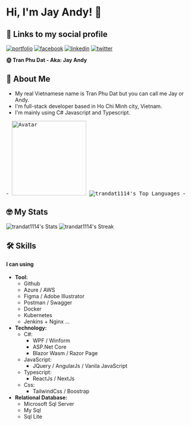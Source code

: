 
# Hi, I'm Jay Andy! 👋

## 🔗 Links to my social profile
[![portfolio](https://img.shields.io/badge/my_portfolio-000?style=for-the-badge&logo=ko-fi&logoColor=white)](https://www.dattran.online)
[![facebook](https://img.shields.io/badge/facebook-1DA1F2?style=for-the-badge&logo=facebook&logoColor=white)](https://www.facebook.com/Jayzneverzz/)
[![linkedin](https://img.shields.io/badge/linkedin-0A66C2?style=for-the-badge&logo=linkedin&logoColor=white)](https://www.linkedin.com/in/tran-phu-dat-526a82288/)
[![twitter](https://img.shields.io/badge/twitter-1DA1F2?style=for-the-badge&logo=twitter&logoColor=white)](https://twitter.com/DatTranM4)

**🌞 Tran Phu Dat - Aka: Jay Andy**
## 🚀 About Me
- My real Vietnamese name is Tran Phu Dat but you can call me Jay or Andy.
- I'm full-stack developer based in Ho Chi Minh city, Vietnam.
- I'm mainly using C# Javascript and Typescript.

-<kbd>
<img alt="Avatar" src="https://pbs.twimg.com/profile_images/1673324652343558145/NHOON7xx_400x400.jpg" height="200" width="200"/>
![trandat1114's Top Languages](https://github-readme-stats.vercel.app/api/top-langs/?username=trandat1114&theme=radical&show_icons=true&hide_border=false&layout=compact)
</kbd>-

## 🤓 My Stats
![trandat1114's Stats](https://github-readme-stats.vercel.app/api?username=trandat1114&theme=radical&show_icons=true&hide_border=false&count_private=true)
![trandat1114's Streak](https://github-readme-streak-stats.herokuapp.com/?user=trandat1114&theme=radical&hide_border=false)
<!---
TranDat1114/TranDat1114 is a ✨ special ✨ repository because its `README.md` (this file) appears on your GitHub profile.
You can click the Preview link to take a look at your changes.
--->
## 🛠 Skills
#### I can using
- **Tool:**
    + Github
    + Azure / AWS
    + Figma / Adobe Illustrator
    + Postman / Swagger
    + Docker
    + Kubernetes
    + Jenkins + Nginx ...
- **Technology:**
    + C#:
        + WPF / Winform
        + ASP.Net Core
        + Blazor Wasm / Razor Page
    + JavaScript: 
        + JQuery / AngularJs / Vanila JavaScript
    + Typescript:
        + ReactJs / NextJs
    + Css:
        + TailwindCss / Boostrap
- **Relational Database:**
    + Microsoft Sql Server
    + My Sql
    + Sql Lite

